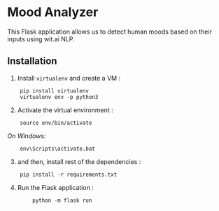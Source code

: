 # Mood Analyzer
This Flask application allows us to detect human moods based on their inputs using wit.ai NLP.

## Installation
1. Install ``virtualenv`` and create a VM :
```
	pip install virtualenv
	virtualenv env -p python3
```

2. Activate the virtual environment :
```
	source env/bin/activate
```
   _On Windows:_
```
	env\Scripts\activate.bat
```

3. and then, install rest of the dependencies :
```
	pip install -r requirements.txt
```

4. Run the Flask application :
```
        python -m flask run
```
